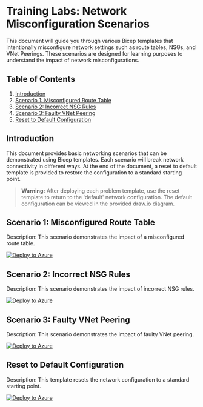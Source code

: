# Training Labs: Network Misconfiguration Scenarios

This document will guide you through various Bicep templates that intentionally misconfigure network settings such as route tables, NSGs, and VNet Peerings. These scenarios are designed for learning purposes to understand the impact of network misconfigurations.

## Table of Contents
1. [Introduction](#introduction)
2. [Scenario 1: Misconfigured Route Table](#scenario-1-misconfigured-route-table)
3. [Scenario 2: Incorrect NSG Rules](#scenario-2-incorrect-nsg-rules)
4. [Scenario 3: Faulty VNet Peering](#scenario-3-faulty-vnet-peering)
5. [Reset to Default Configuration](#reset-to-default-configuration)

## Introduction
This document provides basic networking scenarios that can be demonstrated using Bicep templates. Each scenario will break network connectivity in different ways. At the end of the document, a reset to default template is provided to restore the configuration to a standard starting point.

> **Warning:** After deploying each problem template, use the reset template to return to the 'default' network configuration. The default configuration can be viewed in the provided draw.io diagram.

## Scenario 1: Misconfigured Route Table
Description: This scenario demonstrates the impact of a misconfigured route table.

[![Deploy to Azure](https://aka.ms/deploytoazurebutton)](https://portal.azure.com/#create/Microsoft.Template/uri/Problems/misconfiguredRouteTable.json)

## Scenario 2: Incorrect NSG Rules
Description: This scenario demonstrates the impact of incorrect NSG rules.

[![Deploy to Azure](https://aka.ms/deploytoazurebutton)](https://portal.azure.com/#create/Microsoft.Template/uri/Problems/incorrectNSGRules.json)

## Scenario 3: Faulty VNet Peering
Description: This scenario demonstrates the impact of faulty VNet peering.

<a href="https://portal.azure.com/#create/Microsoft.Template/uri/https%3A%2F%2Fraw.githubusercontent.com%2FMicrosoftAzureAaron%2FNET_TrainingLabs%2Fmain%2Fproblems%2FfaultyVNETPeering.json">
    <img src="https://aka.ms/deploytoazurebutton" alt="Deploy to Azure" />
</a>

## Reset to Default Configuration
Description: This template resets the network configuration to a standard starting point.

[![Deploy to Azure](https://aka.ms/deploytoazurebutton)](https://portal.azure.com/#create/Microsoft.Template/uri/Fixes/resetToDefault.json)